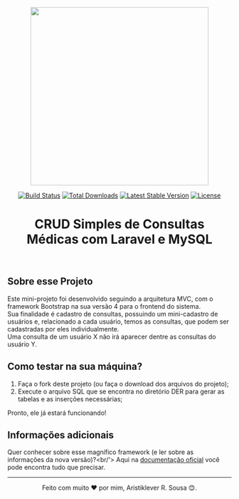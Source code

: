 <p align="center"><a href="https://laravel.com" target="_blank"><img src="https://raw.githubusercontent.com/laravel/art/master/logo-lockup/5%20SVG/2%20CMYK/1%20Full%20Color/laravel-logolockup-cmyk-red.svg" width="400"></a></p>

<p align="center">
<a href="https://travis-ci.org/laravel/framework"><img src="https://travis-ci.org/laravel/framework.svg" alt="Build Status"></a>
<a href="https://packagist.org/packages/laravel/framework"><img src="https://img.shields.io/packagist/dt/laravel/framework" alt="Total Downloads"></a>
<a href="https://packagist.org/packages/laravel/framework"><img src="https://img.shields.io/packagist/v/laravel/framework" alt="Latest Stable Version"></a>
<a href="https://packagist.org/packages/laravel/framework"><img src="https://img.shields.io/packagist/l/laravel/framework" alt="License"></a>
</p>

<h1 align="center"> CRUD Simples de Consultas Médicas com Laravel e MySQL </h1>
<br/>

## Sobre esse Projeto
Este mini-projeto foi desenvolvido seguindo a arquitetura MVC, com o framework Bootstrap na sua versão 4 para o frontend do sistema. <br/>
Sua finalidade é cadastro de consultas, possuindo um mini-cadastro de usuários e, relacionado a cada usuário, temos as consultas, que podem ser cadastradas por eles individualmente.<br/>
Uma consulta de um usuário X não irá aparecer dentre as consultas do usuário Y.

## Como testar na sua máquina?
<ol>
    <li>Faça o fork deste projeto (ou faça o download dos arquivos do projeto);</li>
    <li>Execute o arquivo SQL que se encontra no diretório DER para gerar as tabelas e as inserções necessárias;</li>
</ol>
<p>Pronto, ele já estará funcionando!</p>

## Informações adicionais

Quer conhecer sobre esse magnífico framework (e ler sobre as informações da nova versão)?<br/'>
Aqui na [documentação oficial](httph://laravel.com/docs) você pode encontra tudo que precisar.

<hr></hr>

<p align="center">Feito com muito ❤️ por mim, Aristiklever R. Sousa 😊.</p>
